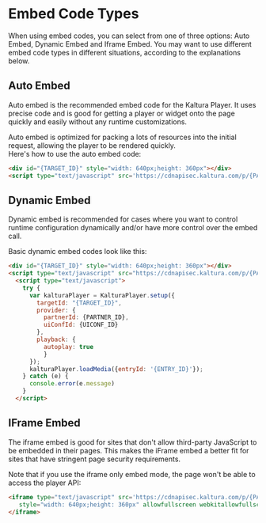 # Embed Code Types

When using embed codes, you can select from one of three options: Auto Embed, Dynamic Embed and Iframe Embed. You may want to use different embed code types in different situations, according to the explanations below.

## Auto Embed

Auto embed is the recommended embed code for the Kaltura Player. It uses precise code and is good for getting a player or widget onto the page quickly and easily without any runtime customizations.<br>

Auto embed is optimized for packing a lots of resources into the initial request, allowing the player to be rendered quickly.
<br>Here's how to use the auto embed code:

```html
<div id="{TARGET_ID}" style="width: 640px;height: 360px"></div>
<script type="text/javascript" src='https://cdnapisec.kaltura.com/p/{PARTNER_ID}/embedPlaykitJs/uiconf_id/{UICONF_ID}?autoembed=true&targetId={TARGET_ID}&entry_id={ENTRY_ID}&config[playback]={"autoplay":true}'></script>
```

## Dynamic Embed

Dynamic embed is recommended for cases where you want to control runtime configuration dynamically and/or have more control over the embed call.<br>

Basic dynamic embed codes look like this:

```html
<div id="{TARGET_ID}" style="width: 640px;height: 360px"></div>
<script type="text/javascript" src="https://cdnapisec.kaltura.com/p/{PARTNER_ID}/embedPlaykitJs/uiconf_id/{UICONF_ID}"></script>
  <script type="text/javascript">
    try {
      var kalturaPlayer = KalturaPlayer.setup({
        targetId: "{TARGET_ID}",
        provider: {
          partnerId: {PARTNER_ID},
          uiConfId: {UICONF_ID}
        },
        playback: {
          autoplay: true
          }
      });
      kalturaPlayer.loadMedia({entryId: '{ENTRY_ID}'});
    } catch (e) {
      console.error(e.message)
    }
  </script>
```

## IFrame Embed

The iframe embed is good for sites that don't allow third-party JavaScript to be embedded in their pages. This makes the iFrame embed a better fit for sites that have stringent page security requirements.<br>

Note that if you use the iframe only embed mode, the page won't be able to access the player API:

```html
<iframe type="text/javascript" src='https://cdnapisec.kaltura.com/p/{PARTNER_ID}/embedPlaykitJs/uiconf_id/{UICONF_ID}?iframeembed=true&entry_id={ENTRY_ID}&config[playback]={"autoplay":true}'
   style="width: 640px;height: 360px" allowfullscreen webkitallowfullscreen mozAllowFullScreen frameborder="0">
</iframe>
```
